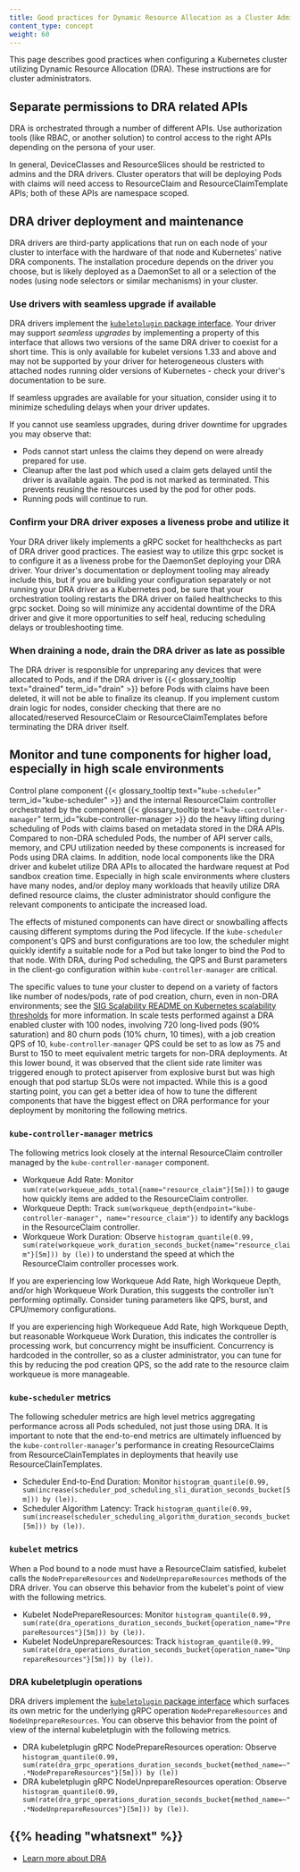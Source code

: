 ```yaml
---
title: Good practices for Dynamic Resource Allocation as a Cluster Admin
content_type: concept
weight: 60
---
```


<!-- overview -->
This page describes good practices when configuring a Kubernetes cluster
utilizing Dynamic Resource Allocation (DRA). These instructions are for cluster
administrators.

<!-- body -->
## Separate permissions to DRA related APIs

DRA is orchestrated through a number of different APIs. Use authorization tools
(like RBAC, or another solution) to control access to the right APIs depending
on the persona of your user.

In general, DeviceClasses and ResourceSlices should be restricted to admins and
the DRA drivers. Cluster operators that will be deploying Pods with claims will
need access to ResourceClaim and ResourceClaimTemplate APIs; both of these APIs
are namespace scoped.

## DRA driver deployment and maintenance

DRA drivers are third-party applications that run on each node of your cluster
to interface with the hardware of that node and Kubernetes' native DRA
components. The installation procedure depends on the driver you choose, but is
likely deployed as a DaemonSet to all or a selection of the nodes (using node
selectors or similar mechanisms) in your cluster.

### Use drivers with seamless upgrade if available

DRA drivers implement the [`kubeletplugin` package
interface](https://pkg.go.dev/k8s.io/dynamic-resource-allocation/kubeletplugin).
Your driver may support _seamless upgrades_ by implementing a property of this
interface that allows two versions of the same DRA driver to coexist for a short
time. This is only available for kubelet versions 1.33 and above and may not be
supported by your driver for heterogeneous clusters with attached nodes running
older versions of Kubernetes - check your driver's documentation to be sure.

If seamless upgrades are available for your situation, consider using it to
minimize scheduling delays when your driver updates.

If you cannot use seamless upgrades, during driver downtime for upgrades you may
observe that:
* Pods cannot start unless the claims they depend on were already prepared for
  use.
* Cleanup after the last pod which used a claim gets delayed until the driver is
  available again. The pod is not marked as terminated. This prevents reusing
  the resources used by the pod for other pods.
* Running pods will continue to run.

### Confirm your DRA driver exposes a liveness probe and utilize it

Your DRA driver likely implements a gRPC socket for healthchecks as part of DRA
driver good practices. The easiest way to utilize this grpc socket is to
configure it as a liveness probe for the DaemonSet deploying your DRA driver.
Your driver's documentation or deployment tooling may already include this, but
if you are building your configuration separately or not running your DRA driver
as a Kubernetes pod, be sure that your orchestration tooling restarts the DRA
driver on failed healthchecks to this grpc socket. Doing so will minimize any
accidental downtime of the DRA driver and give it more opportunities to self
heal, reducing scheduling delays or troubleshooting time.

### When draining a node, drain the DRA driver as late as possible

The DRA driver is responsible for unpreparing any devices that were allocated to
Pods, and if the DRA driver is {{< glossary_tooltip text="drained"
term_id="drain" >}} before Pods with claims have been deleted, it will not be
able to finalize its cleanup. If you implement custom drain logic for nodes,
consider checking that there are no allocated/reserved ResourceClaim or
ResourceClaimTemplates before terminating the DRA driver itself.


## Monitor and tune components for higher load, especially in high scale environments

Control plane component {{< glossary_tooltip text="`kube-scheduler`"
term_id="kube-scheduler" >}} and the internal ResourceClaim controller
orchestrated by the component {{< glossary_tooltip
text="`kube-controller-manager`" term_id="kube-controller-manager >}} do the
heavy lifting during scheduling of Pods with claims based on metadata stored in
the DRA APIs. Compared to non-DRA scheduled Pods, the number of API server
calls, memory, and CPU utilization needed by these components is increased for
Pods using DRA claims. In addition, node local components like the DRA driver
and kubelet utilize DRA APIs to allocated the hardware request at Pod sandbox
creation time. Especially in high scale environments where clusters have many
nodes, and/or deploy many workloads that heavily utilize DRA defined resource
claims, the cluster administrator should configure the relevant components to
anticipate the increased load. 

The effects of mistuned components can have direct or snowballing affects
causing different symptoms during the Pod lifecycle. If the `kube-scheduler`
component's QPS and burst configurations are too low, the scheduler might
quickly identify a suitable node for a Pod but take longer to bind the Pod to
that node. With DRA, during Pod scheduling, the QPS and Burst parameters in the
client-go configuration within `kube-controller-manager` are critical.

The specific values to tune your cluster to depend on a variety of factors like
number of nodes/pods, rate of pod creation, churn, even in non-DRA environments;
see the [SIG Scalability README on Kubernetes scalability
 thresholds](https://github.com/kubernetes/community/blob/master/sig-scalability/configs-and-limits/thresholds.md)
for more information. In scale tests performed against a DRA enabled cluster
with 100 nodes, involving 720 long-lived pods (90% saturation) and 80 churn pods
(10% churn, 10 times), with a job creation QPS of 10, `kube-controller-manager`
QPS could be set to as low as 75 and Burst to 150 to meet equivalent metric
targets for non-DRA deployments. At this lower bound, it was observed that the
client side rate limiter was triggered enough to protect apiserver from
explosive burst but was high enough that pod startup SLOs were not impacted.
While this is a good starting point, you can get a better idea of how to tune
the different components that have the biggest effect on DRA performance for
your deployment by monitoring the following metrics.

### `kube-controller-manager` metrics

The following metrics look closely at the internal ResourceClaim controller
managed by the `kube-controller-manager` component.

* Workqueue Add Rate: Monitor
  `sum(rate(workqueue_adds_total{name="resource_claim"}[5m]))` to gauge how
  quickly items are added to the ResourceClaim controller.
* Workqueue Depth: Track
  `sum(workqueue_depth{endpoint="kube-controller-manager",
  name="resource_claim"})` to identify any backlogs in the ResourceClaim
  controller.
* Workqueue Work Duration: Observe `histogram_quantile(0.99,
  sum(rate(workqueue_work_duration_seconds_bucket{name="resource_claim"}[5m]))
  by (le))` to understand the speed at which the ResourceClaim controller
  processes work.

If you are experiencing low Workqueue Add Rate, high Workqueue Depth, and/or
high Workqueue Work Duration, this suggests the controller isn't performing
optimally. Consider tuning parameters like QPS, burst, and CPU/memory
configurations.

If you are experiencing high Workequeue Add Rate, high Workqueue Depth, but
reasonable Workqueue Work Duration, this indicates the controller is processing
work, but concurrency might be insufficient. Concurrency is hardcoded in the
controller, so as a cluster administrator, you can tune for this by reducing the
pod creation QPS, so the add rate to the resource claim workqueue is more
manageable.

### `kube-scheduler` metrics

The following scheduler metrics are high level metrics aggregating performance
across all Pods scheduled, not just those using DRA. It is important to note
that the end-to-end metrics are ultimately influenced by the
`kube-controller-manager`'s performance in creating ResourceClaims from
ResourceClainTemplates in deployments that heavily use ResourceClainTemplates.

* Scheduler End-to-End Duration: Monitor `histogram_quantile(0.99,
  sum(increase(scheduler_pod_scheduling_sli_duration_seconds_bucket[5m])) by
  (le))`.
* Scheduler Algorithm Latency: Track `histogram_quantile(0.99,
  sum(increase(scheduler_scheduling_algorithm_duration_seconds_bucket[5m])) by
  (le))`.

### `kubelet` metrics

When a Pod bound to a node must have a ResourceClaim satisfied, kubelet calls
the `NodePrepareResources` and `NodeUnprepareResources` methods of the DRA
driver. You can observe this behavior from the kubelet's point of view with the
following metrics.

* Kubelet NodePrepareResources: Monitor `histogram_quantile(0.99,
  sum(rate(dra_operations_duration_seconds_bucket{operation_name="PrepareResources"}[5m]))
  by (le))`.
* Kubelet NodeUnprepareResources: Track `histogram_quantile(0.99,
  sum(rate(dra_operations_duration_seconds_bucket{operation_name="UnprepareResources"}[5m]))
  by (le))`.

### DRA kubeletplugin operations

DRA drivers implement the [`kubeletplugin` package
interface](https://pkg.go.dev/k8s.io/dynamic-resource-allocation/kubeletplugin)
which surfaces its own metric for the underlying gRPC operation
`NodePrepareResources` and `NodeUnprepareResources`. You can observe this
behavior from the point of view of the internal kubeletplugin with the following
metrics.

* DRA kubeletplugin gRPC NodePrepareResources operation: Observe `histogram_quantile(0.99,
  sum(rate(dra_grpc_operations_duration_seconds_bucket{method_name=~".*NodePrepareResources"}[5m]))
  by (le))` 
* DRA kubeletplugin gRPC NodeUnprepareResources operation: Observe `histogram_quantile(0.99,
  sum(rate(dra_grpc_operations_duration_seconds_bucket{method_name=~".*NodeUnprepareResources"}[5m]))
  by (le))`.


## {{% heading "whatsnext" %}}

* [Learn more about DRA](/docs/concepts/scheduling-eviction/dynamic-resource-allocation)